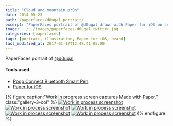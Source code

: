 ```yaml
---
title: "Cloud and mountain pr0n"
date: 2014-05-23
path: /paperfaces/d0ugal-portrait/
excerpt: "PaperFaces portrait of @d0ugal drawn with Paper for iOS on an iPad."
image: ../../images/paperfaces-d0ugal-twitter.jpg
categories: [paperfaces]
tags: [portrait, illustration, Paper for iOS, beard]
last_modified_at: 2017-01-17T12:48:41-05:00
---
```


PaperFaces portrait of [@d0ugal](https://twitter.com/d0ugal).

#### Tools used

- [Pogo Connect Bluetooth Smart Pen](https://www.amazon.com/gp/product/B009K448L4/ref=as_li_ss_tl?ie=UTF8&camp=1789&creative=390957&creativeASIN=B009K448L4&linkCode=as2&tag=mademist-20)
- [Paper for iOS](https://paper.bywetransfer.com/)

{% figure caption:"Work in progress screen captures Made with Paper." class:"gallery-3-col" %}
[![Work in process screenshot](../../images/paperfaces-d0ugal-process-1-600.jpg)](../../images/paperfaces-d0ugal-process-1-lg.jpg) [![Work in process screenshot](../../images/paperfaces-d0ugal-process-2-600.jpg)](../../images/paperfaces-d0ugal-process-2-lg.jpg) [![Work in process screenshot](../../images/paperfaces-d0ugal-process-3-600.jpg)](../../images/paperfaces-d0ugal-process-3-lg.jpg) [![Work in process screenshot](../../images/paperfaces-d0ugal-process-4-600.jpg)](../../images/paperfaces-d0ugal-process-4-lg.jpg) [![Work in process screenshot](../../images/paperfaces-d0ugal-process-5-600.jpg)](../../images/paperfaces-d0ugal-process-5-lg.jpg)
{% endfigure %}
